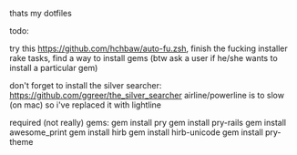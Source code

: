 thats my dotfiles

todo: 

try this https://github.com/hchbaw/auto-fu.zsh, 
finish the fucking installer rake tasks, 
find a way to install gems (btw ask a user if he/she wants to install a particular gem)

don't forget to install the silver searcher: https://github.com/ggreer/the_silver_searcher
airline/powerline is to slow (on mac) so i've replaced it with lightline

required (not really) gems:
gem install pry
gem install pry-rails
gem install awesome_print
gem install hirb
gem install hirb-unicode
gem install pry-theme
